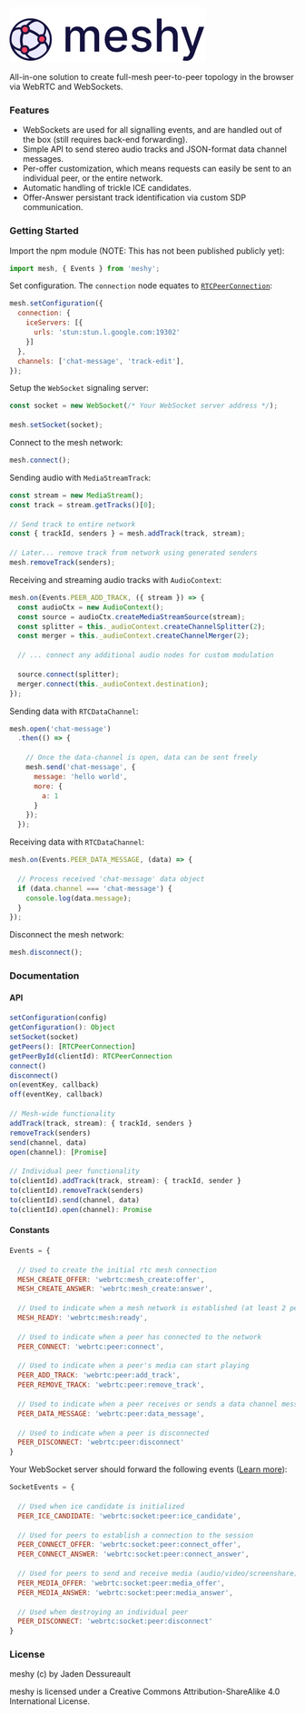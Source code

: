 ![meshy logo](logo.png)

All-in-one solution to create full-mesh peer-to-peer topology in the browser via WebRTC and WebSockets.

### Features
- WebSockets are used for all signalling events, and are handled out of the box (still requires back-end forwarding).
- Simple API to send stereo audio tracks and JSON-format data channel messages.
- Per-offer customization, which means requests can easily be sent to an individual peer, or the entire network.
- Automatic handling of trickle ICE candidates.
- Offer-Answer persistant track identification via custom SDP communication. 

### Getting Started

Import the npm module (NOTE: This has not been published publicly yet):
```js
import mesh, { Events } from 'meshy';
```

Set configuration. The `connection` node equates to [`RTCPeerConnection`](https://developer.mozilla.org/en-US/docs/Web/API/RTCPeerConnection/RTCPeerConnection):
```js
mesh.setConfiguration({
  connection: {
    iceServers: [{
      urls: 'stun:stun.l.google.com:19302'
    }]
  },
  channels: ['chat-message', 'track-edit'],
});
```

Setup the `WebSocket` signaling server:
```js
const socket = new WebSocket(/* Your WebSocket server address */);

mesh.setSocket(socket);
```

Connect to the mesh network:
```js
mesh.connect();
```

Sending audio with `MediaStreamTrack`:
```js
const stream = new MediaStream();
const track = stream.getTracks()[0];

// Send track to entire network
const { trackId, senders } = mesh.addTrack(track, stream);

// Later... remove track from network using generated senders
mesh.removeTrack(senders);
```

Receiving and streaming audio tracks with `AudioContext`:

```js
mesh.on(Events.PEER_ADD_TRACK, ({ stream }) => {
  const audioCtx = new AudioContext();
  const source = audioCtx.createMediaStreamSource(stream);
  const splitter = this._audioContext.createChannelSplitter(2);
  const merger = this._audioContext.createChannelMerger(2);

  // ... connect any additional audio nodes for custom modulation
  
  source.connect(splitter);
  merger.connect(this._audioContext.destination);
});

```

Sending data with `RTCDataChannel`:
```js
mesh.open('chat-message')
  .then(() => {

    // Once the data-channel is open, data can be sent freely
    mesh.send('chat-message', {
      message: 'hello world',
      more: {
        a: 1
      }
    });
  });
```

Receiving data with `RTCDataChannel`:
```js
mesh.on(Events.PEER_DATA_MESSAGE, (data) => {
  
  // Process received 'chat-message' data object
  if (data.channel === 'chat-message') {
    console.log(data.message);
  }
});
```

Disconnect the mesh network:
```js
mesh.disconnect();
```

### Documentation

#### API

```js
setConfiguration(config)
getConfiguration(): Object
setSocket(socket)
getPeers(): [RTCPeerConnection]
getPeerById(clientId): RTCPeerConnection
connect()
disconnect()
on(eventKey, callback)
off(eventKey, callback)

// Mesh-wide functionality
addTrack(track, stream): { trackId, senders }
removeTrack(senders)
send(channel, data)
open(channel): [Promise]

// Individual peer functionality
to(clientId).addTrack(track, stream): { trackId, sender }
to(clientId).removeTrack(senders)
to(clientId).send(channel, data)
to(clientId).open(channel): Promise
```

#### Constants
```js
Events = {

  // Used to create the initial rtc mesh connection
  MESH_CREATE_OFFER: 'webrtc:mesh_create:offer',
  MESH_CREATE_ANSWER: 'webrtc:mesh_create:answer',

  // Used to indicate when a mesh network is established (at least 2 peers)
  MESH_READY: 'webrtc:mesh:ready',

  // Used to indicate when a peer has connected to the network
  PEER_CONNECT: 'webrtc:peer:connect',

  // Used to indicate when a peer's media can start playing
  PEER_ADD_TRACK: 'webrtc:peer:add_track',
  PEER_REMOVE_TRACK: 'webrtc:peer:remove_track',

  // Used to indicate when a peer receives or sends a data channel message
  PEER_DATA_MESSAGE: 'webrtc:peer:data_message',

  // Used to indicate when a peer is disconnected
  PEER_DISCONNECT: 'webrtc:peer:disconnect'
}
```

Your WebSocket server should forward the following events ([Learn more](https://developer.mozilla.org/en-US/docs/Web/API/WebRTC_API/Signaling_and_video_calling)):
```js
SocketEvents = {

  // Used when ice candidate is initialized
  PEER_ICE_CANDIDATE: 'webrtc:socket:peer:ice_candidate',

  // Used for peers to establish a connection to the session
  PEER_CONNECT_OFFER: 'webrtc:socket:peer:connect_offer',
  PEER_CONNECT_ANSWER: 'webrtc:socket:peer:connect_answer',

  // Used for peers to send and receive media (audio/video/screenshare)
  PEER_MEDIA_OFFER: 'webrtc:socket:peer:media_offer',
  PEER_MEDIA_ANSWER: 'webrtc:socket:peer:media_answer',

  // Used when destroying an individual peer
  PEER_DISCONNECT: 'webrtc:socket:peer:disconnect'
}
```

### License

meshy (c) by Jaden Dessureault

meshy is licensed under a Creative Commons Attribution-ShareAlike 4.0 International License.
